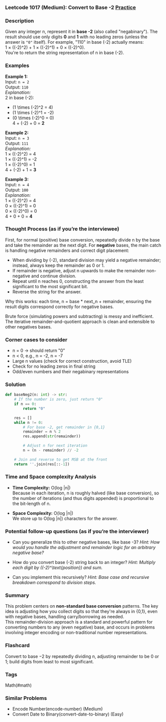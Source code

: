 ### Leetcode 1017 (Medium): Convert to Base -2 [Practice](https://leetcode.com/problems/convert-to-base-2)

### Description  
Given any integer n, represent it in **base -2** (also called "negabinary"). The result should use only digits **0** and **1** with no leading zeros (unless the answer is `"0"` itself). For example, "110" in base \(-2\) actually means:  
1 × \((-2)^2\) + 1 × \((-2)^1\) + 0 × \((-2)^0\).  
You're to return the string representation of n in base \(-2\).

### Examples  

**Example 1:**  
Input: `n = 2`  
Output: `110`  
*Explanation:*  
2 in base \(-2\):  
- \(1 \times (-2)^2 = 4\)  
- \(1 \times (-2)^1 = -2\)  
- \(0 \times (-2)^0 = 0\)  
4 + (-2) + 0 = **2**  

**Example 2:**  
Input: `n = 3`  
Output: `111`  
*Explanation:*  
1 × \((-2)^2\) = 4  
1 × \((-2)^1\) = -2  
1 × \((-2)^0\) = 1  
4 + (-2) + 1 = **3**  

**Example 3:**  
Input: `n = 4`  
Output: `100`  
*Explanation:*  
1 × \((-2)^2\) = 4  
0 × \((-2)^1\) = 0  
0 × \((-2)^0\) = 0  
4 + 0 + 0 = **4**  

### Thought Process (as if you’re the interviewee)  
First, for normal (positive) base conversion, repeatedly divide n by the base and take the remainder as the next digit. For **negative** bases, the main catch is handling negative remainders and correct digit placement:
- When dividing by \(-2\), standard division may yield a negative remainder; instead, always keep the remainder as 0 or 1.
- If remainder is negative, adjust n upwards to make the remainder non-negative and continue division.
- Repeat until n reaches 0, constructing the answer from the least significant to the most significant bit.
- Reverse the string for the answer.

Why this works: each time, n = base \* next_n + remainder, ensuring the result digits correspond correctly for negative bases.

Brute force (simulating powers and subtracting) is messy and inefficient.
The iterative remainder-and-quotient approach is clean and extensible to other negatives bases.

### Corner cases to consider  
- n = 0 → should return "0"
- n < 0, e.g., n = -2, n = -7
- Large n values (check for correct construction, avoid TLE)
- Check for no leading zeros in final string
- Odd/even numbers and their negabinary representations

### Solution

```python
def baseNeg2(n: int) -> str:
    # If the number is zero, just return "0"
    if n == 0:
        return "0"
    
    res = []
    while n != 0:
        # For base -2, get remainder in {0,1}
        remainder = n % 2
        res.append(str(remainder))
        
        # Adjust n for next iteration
        n = (n - remainder) // -2
    
    # Join and reverse to get MSB at the front
    return ''.join(res[::-1])
```

### Time and Space complexity Analysis  

- **Time Complexity:** O(log |n|)  
  Because in each iteration, n is roughly halved (like base conversion), so the number of iterations (and thus digits appended) is proportional to the bit-length of n.

- **Space Complexity:** O(log |n|)  
  We store up to O(log |n|) characters for the answer.

### Potential follow-up questions (as if you’re the interviewer)  

- Can you generalize this to other negative bases, like base -3?
  *Hint: How would you handle the adjustment and remainder logic for an arbitrary negative base?*

- How do you convert base \(-2\) string back to an integer?
  *Hint: Multiply each digit by \((-2)^\text{position}\) and sum.*

- Can you implement this recursively?
  *Hint: Base case and recursive breakdown correspond to division steps.*

### Summary
This problem centers on **non-standard base conversion** patterns. The key idea is adjusting how you collect digits so that they're always in \{0,1\}, even with negative bases, handling carry/borrowing as needed.  
This remainder-division approach is a standard and powerful pattern for converting numbers to any (even negative) base, and occurs in problems involving integer encoding or non-traditional number representations.


### Flashcard
Convert to base −2 by repeatedly dividing n, adjusting remainder to be 0 or 1; build digits from least to most significant.

### Tags
Math(#math)

### Similar Problems
- Encode Number(encode-number) (Medium)
- Convert Date to Binary(convert-date-to-binary) (Easy)